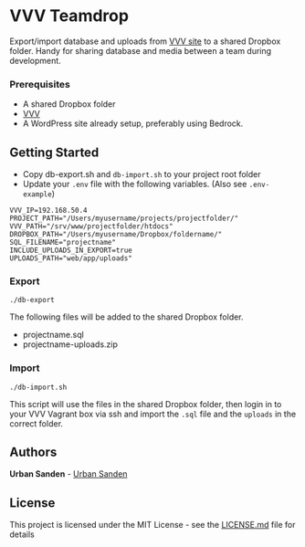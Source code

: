 # VVV Teamdrop

Export/import database and uploads from [VVV site]() to a shared Dropbox folder. Handy for sharing database and media between a team during development.

### Prerequisites

+ A shared Dropbox folder
+ [VVV](https://github.com/Varying-Vagrant-Vagrants/VVV)
+ A WordPress site already setup, preferably using Bedrock.

## Getting Started

+ Copy db-export.sh and `db-import.sh` to your project root folder
+ Update your `.env` file with the following variables. (Also see `.env-example`)

```shell
VVV_IP=192.168.50.4
PROJECT_PATH="/Users/myusername/projects/projectfolder/"
VVV_PATH="/srv/www/projectfolder/htdocs"
DROPBOX_PATH="/Users/myusername/Dropbox/foldername/"
SQL_FILENAME="projectname"
INCLUDE_UPLOADS_IN_EXPORT=true
UPLOADS_PATH="web/app/uploads"
```

### Export

	./db-export

The following files will be added to the shared Dropbox folder.

+ projectname.sql
+ projectname-uploads.zip

### Import

	./db-import.sh

This script will use the files in the shared Dropbox folder, then login in to your VVV Vagrant box via ssh and import the `.sql` file and the `uploads` in the correct folder.

## Authors

**Urban Sanden** - [Urban Sanden](https://github.com/urre)

## License

This project is licensed under the MIT License - see the [LICENSE.md](LICENSE.md) file for details
